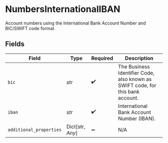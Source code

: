 # NumbersInternationalIBAN

Account numbers using the International Bank Account Number and BIC/SWIFT code format.


## Fields

| Field                                                                          | Type                                                                           | Required                                                                       | Description                                                                    |
| ------------------------------------------------------------------------------ | ------------------------------------------------------------------------------ | ------------------------------------------------------------------------------ | ------------------------------------------------------------------------------ |
| `bic`                                                                          | *str*                                                                          | :heavy_check_mark:                                                             | The Business Identifier Code, also known as SWIFT code, for this bank account. |
| `iban`                                                                         | *str*                                                                          | :heavy_check_mark:                                                             | International Bank Account Number (IBAN).                                      |
| `additional_properties`                                                        | Dict[str, *Any*]                                                               | :heavy_minus_sign:                                                             | N/A                                                                            |
